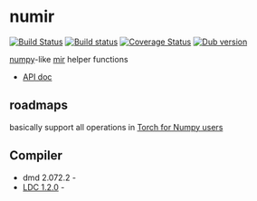 # numir

[![Build Status](https://travis-ci.org/libmir/numir.svg?branch=v0.0.1)](https://travis-ci.org/libmir/numir)
[![Build status](https://ci.appveyor.com/api/projects/status/0guw45u1c27coo4l?svg=true)](https://ci.appveyor.com/project/ShigekiKarita/numir-f7jog)
[![Coverage Status](https://coveralls.io/repos/github/libmir/numir/badge.svg?branch=master)](https://coveralls.io/github/libmir/numir?branch=master)
[![Dub version](https://img.shields.io/dub/v/numir.svg)](https://code.dlang.org/packages/numir)


[numpy](http://www.numpy.org)-like [mir](https://github.com/libmir) helper functions

+ [API doc](https://libmir.github.io/numir/index.html)

## roadmaps

basically support all operations in [Torch for Numpy users](https://github.com/torch/torch7/wiki/Torch-for-Numpy-users)

## Compiler

+ dmd 2.072.2 -
+ [LDC 1.2.0](https://github.com/ldc-developers/ldc/releases/tag/v1.2.0) -

